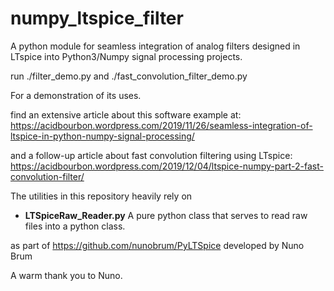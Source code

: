 # numpy_ltspice_filter

A python module for seamless integration of analog filters designed in LTspice into Python3/Numpy
signal processing projects.

run ./filter_demo.py
and ./fast_convolution_filter_demo.py

For a demonstration of its uses.


find an extensive article about this software example at:
https://acidbourbon.wordpress.com/2019/11/26/seamless-integration-of-ltspice-in-python-numpy-signal-processing/

and a follow-up article about fast convolution filtering using LTspice:
https://acidbourbon.wordpress.com/2019/12/04/ltspice-numpy-part-2-fast-convolution-filter/


The utilities in this repository heavily rely on

* __LTSpiceRaw_Reader.py__
A pure python class that serves to read raw files into a python class.

as part of https://github.com/nunobrum/PyLTSpice
developed by Nuno Brum

A warm thank you to Nuno.
